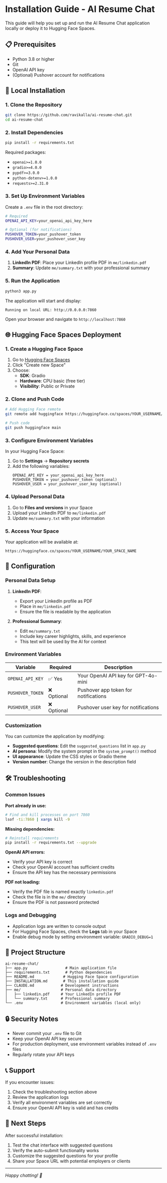 # Installation Guide - AI Resume Chat

This guide will help you set up and run the AI Resume Chat application locally or deploy it to Hugging Face Spaces.

## 📋 Prerequisites

- Python 3.8 or higher
- Git
- OpenAI API key
- (Optional) Pushover account for notifications

## 🚀 Local Installation

### 1. Clone the Repository

```bash
git clone https://github.com/ravikalla/ai-resume-chat.git
cd ai-resume-chat
```

### 2. Install Dependencies

```bash
pip install -r requirements.txt
```

Required packages:
- `openai>=1.0.0`
- `gradio>=4.0.0`
- `pypdf>=3.0.0`
- `python-dotenv>=1.0.0`
- `requests>=2.31.0`

### 3. Set Up Environment Variables

Create a `.env` file in the root directory:

```bash
# Required
OPENAI_API_KEY=your_openai_api_key_here

# Optional (for notifications)
PUSHOVER_TOKEN=your_pushover_token
PUSHOVER_USER=your_pushover_user_key
```

### 4. Add Your Personal Data

1. **LinkedIn PDF**: Place your LinkedIn profile PDF in `me/linkedin.pdf`
2. **Summary**: Update `me/summary.txt` with your professional summary

### 5. Run the Application

```bash
python3 app.py
```

The application will start and display:
```
Running on local URL: http://0.0.0.0:7860
```

Open your browser and navigate to `http://localhost:7860`

## 🌐 Hugging Face Spaces Deployment

### 1. Create a Hugging Face Space

1. Go to [Hugging Face Spaces](https://huggingface.co/spaces)
2. Click "Create new Space"
3. Choose:
   - **SDK**: Gradio
   - **Hardware**: CPU basic (free tier)
   - **Visibility**: Public or Private

### 2. Clone and Push Code

```bash
# Add Hugging Face remote
git remote add huggingface https://huggingface.co/spaces/YOUR_USERNAME/YOUR_SPACE_NAME

# Push code
git push huggingface main
```

### 3. Configure Environment Variables

In your Hugging Face Space:

1. Go to **Settings** → **Repository secrets**
2. Add the following variables:
   ```
   OPENAI_API_KEY = your_openai_api_key_here
   PUSHOVER_TOKEN = your_pushover_token (optional)
   PUSHOVER_USER = your_pushover_user_key (optional)
   ```

### 4. Upload Personal Data

1. Go to **Files and versions** in your Space
2. Upload your LinkedIn PDF to `me/linkedin.pdf`
3. Update `me/summary.txt` with your information

### 5. Access Your Space

Your application will be available at:
```
https://huggingface.co/spaces/YOUR_USERNAME/YOUR_SPACE_NAME
```

## 🔧 Configuration

### Personal Data Setup

1. **LinkedIn PDF**: 
   - Export your LinkedIn profile as PDF
   - Place in `me/linkedin.pdf`
   - Ensure the file is readable by the application

2. **Professional Summary**:
   - Edit `me/summary.txt`
   - Include key career highlights, skills, and experience
   - This text will be used by the AI for context

### Environment Variables

| Variable | Required | Description |
|----------|----------|-------------|
| `OPENAI_API_KEY` | ✅ Yes | Your OpenAI API key for GPT-4o-mini |
| `PUSHOVER_TOKEN` | ❌ Optional | Pushover app token for notifications |
| `PUSHOVER_USER` | ❌ Optional | Pushover user key for notifications |

### Customization

You can customize the application by modifying:

- **Suggested questions**: Edit the `suggested_questions` list in `app.py`
- **AI persona**: Modify the system prompt in the `system_prompt()` method
- **UI appearance**: Update the CSS styles or Gradio theme
- **Version number**: Change the version in the description field

## 🛠️ Troubleshooting

### Common Issues

**Port already in use:**
```bash
# Find and kill processes on port 7860
lsof -ti:7860 | xargs kill -9
```

**Missing dependencies:**
```bash
# Reinstall requirements
pip install -r requirements.txt --upgrade
```

**OpenAI API errors:**
- Verify your API key is correct
- Check your OpenAI account has sufficient credits
- Ensure the API key has the necessary permissions

**PDF not loading:**
- Verify the PDF file is named exactly `linkedin.pdf`
- Check the file is in the `me/` directory
- Ensure the PDF is not password protected

### Logs and Debugging

- Application logs are written to console output
- For Hugging Face Spaces, check the **Logs** tab in your Space
- Enable debug mode by setting environment variable: `GRADIO_DEBUG=1`

## 📁 Project Structure

```
ai-resume-chat/
├── app.py                 # Main application file
├── requirements.txt       # Python dependencies
├── README.md             # Hugging Face Space configuration
├── INSTALLATION.md       # This installation guide
├── CLAUDE.md            # Development instructions
├── me/                  # Personal data directory
│   ├── linkedin.pdf     # Your LinkedIn profile PDF
│   └── summary.txt      # Professional summary
└── .env                 # Environment variables (local only)
```

## 🔒 Security Notes

- Never commit your `.env` file to Git
- Keep your OpenAI API key secure
- For production deployment, use environment variables instead of `.env` files
- Regularly rotate your API keys

## 📞 Support

If you encounter issues:

1. Check the troubleshooting section above
2. Review the application logs
3. Verify all environment variables are set correctly
4. Ensure your OpenAI API key is valid and has credits

## 🎯 Next Steps

After successful installation:

1. Test the chat interface with suggested questions
2. Verify the auto-submit functionality works
3. Customize the suggested questions for your profile
4. Share your Space URL with potential employers or clients

---

*Happy chatting! 🚀*